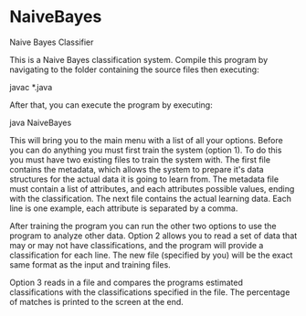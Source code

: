 # NaiveBayes
Naive Bayes Classifier

This is a Naive Bayes classification system.  Compile this program by navigating to the folder containing the source files then executing:

javac *.java

After that, you can execute the program by executing:

java NaiveBayes

This will bring you to the main menu with a list of all your options. Before you can do anything you must first train the system (option 1). To do this you must have two existing files to train the system with. The first file contains the metadata, which allows the system to prepare it's data structures for the actual data it is going to learn from. The metadata file must contain a list of attributes, and each attributes possible values, ending with the classification. The next file contains the actual learning data. Each line is one example, each attribute is separated by a comma.

After training the program you can run the other two options to use the program to analyze other data. Option 2 allows you to read a set of data that may or may not have classifications, and the program will provide a classification for each line. The new file (specified by you) will be the exact same format as the input and training files.

Option 3 reads in a file and compares the programs estimated classifications with the classifications specified in the file. The percentage of matches is printed to the screen at the end.
